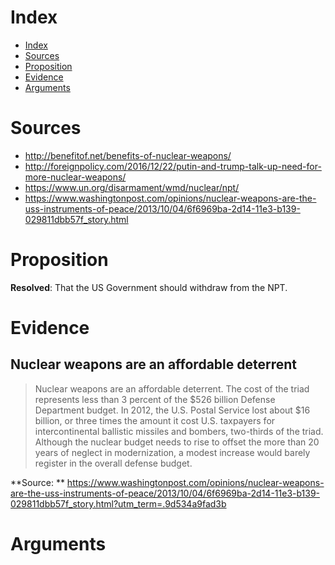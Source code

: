 # Index
* [Index](#index)
* [Sources](#sources)
* [Proposition](#proposition)
* [Evidence](#evidence)
* [Arguments](#arguments)

# Sources
* http://benefitof.net/benefits-of-nuclear-weapons/
* http://foreignpolicy.com/2016/12/22/putin-and-trump-talk-up-need-for-more-nuclear-weapons/
* https://www.un.org/disarmament/wmd/nuclear/npt/
* https://www.washingtonpost.com/opinions/nuclear-weapons-are-the-uss-instruments-of-peace/2013/10/04/6f6969ba-2d14-11e3-b139-029811dbb57f_story.html

# Proposition
**Resolved**: That the US Government should withdraw from the NPT.

# Evidence
## Nuclear weapons are an affordable deterrent
> Nuclear weapons are an affordable deterrent. The cost of the triad represents less than 3 percent of the $526 billion Defense Department budget. In 2012, the U.S. Postal Service lost about $16 billion, or three times the amount it cost U.S. taxpayers for intercontinental ballistic missiles and bombers, two-thirds of the triad. Although the nuclear budget needs to rise to offset the more than 20 years of neglect in modernization, a modest increase would barely register in the overall defense budget.

**Source: ** https://www.washingtonpost.com/opinions/nuclear-weapons-are-the-uss-instruments-of-peace/2013/10/04/6f6969ba-2d14-11e3-b139-029811dbb57f_story.html?utm_term=.9d534a9fad3b
# Arguments
